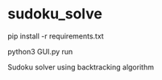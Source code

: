 # sudoku_solve

pip install -r requirements.txt

python3 GUI.py run


Sudoku solver using backtracking algorithm
